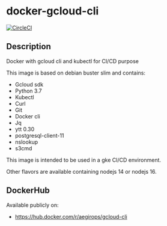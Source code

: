 # docker-gcloud-cli

[![CircleCI](https://circleci.com/gh/aegirops/docker-gcloud-cli.svg?style=svg)](https://circleci.com/gh/aegirops/docker-gcloud-cli)

## Description

Docker with gcloud cli and kubectl for CI/CD purpose

This image is based on debian buster slim and contains:

- Gcloud sdk
- Python 3.7
- Kubectl
- Curl
- Git
- Docker cli
- Jq
- ytt 0.30
- postgresql-client-11
- nslookup
- s3cmd

This image is intended to be used in a gke CI/CD environment.

Other flavors are available containing nodejs 14 or nodejs 16.
## DockerHub

Available publicly on:

- https://hub.docker.com/r/aegirops/gcloud-cli

